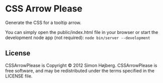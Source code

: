 # CSS Arrow Please
Generate the CSS for a tooltip arrow.

You can simply open the public/index.html file in your browser
or start the development node app (not required): `node bin/server --development`

## License
CSSArrowPlease is Copyright © 2012 Simon Højberg. CSSArrowPlease is free software, and may be redistributed under the terms specified in the LICENSE file.
